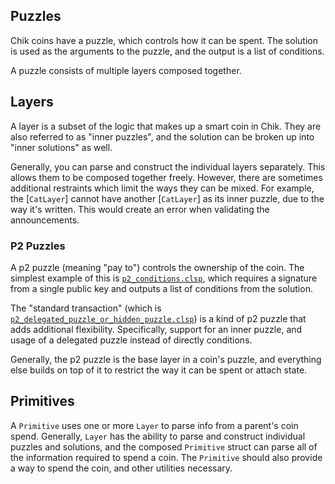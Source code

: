 ## Puzzles

Chik coins have a puzzle, which controls how it can be spent.
The solution is used as the arguments to the puzzle, and the
output is a list of conditions.

A puzzle consists of multiple layers composed together.

## Layers

A layer is a subset of the logic that makes up a smart coin in Chik.
They are also referred to as "inner puzzles", and the solution can be broken
up into "inner solutions" as well.

Generally, you can parse and construct the individual layers separately.
This allows them to be composed together freely. However, there are sometimes
additional restraints which limit the ways they can be mixed. For example,
the [`CatLayer`] cannot have another [`CatLayer`] as its inner puzzle, due to the
way it's written. This would create an error when validating the announcements.

### P2 Puzzles

A p2 puzzle (meaning "pay to") controls the ownership of the coin.
The simplest example of this is [`p2_conditions.clsp`], which requires a signature
from a single public key and outputs a list of conditions from the solution.

The "standard transaction" (which is [`p2_delegated_puzzle_or_hidden_puzzle.clsp`])
is a kind of p2 puzzle that adds additional flexibility. Specifically, support
for an inner puzzle, and usage of a delegated puzzle instead of directly conditions.

Generally, the p2 puzzle is the base layer in a coin's puzzle, and everything
else builds on top of it to restrict the way it can be spent or attach state.

## Primitives

A `Primitive` uses one or more `Layer` to parse info from a parent's coin spend.
Generally, `Layer` has the ability to parse and construct individual puzzles and solutions,
and the composed `Primitive` struct can parse all of the information required to spend a coin.
The `Primitive` should also provide a way to spend the coin, and other utilities necessary.

[`p2_conditions.clsp`]: https://github.com/Chik-Network/chik-blockchain/blob/bd022b0c9b0d3e0bc13a0efebba9f22417ca64b5/chik/wallet/puzzles/p2_conditions.clsp
[`p2_delegated_puzzle_or_hidden_puzzle.clsp`]: https://github.com/Chik-Network/chik-blockchain/blob/bd022b0c9b0d3e0bc13a0efebba9f22417ca64b5/chik/wallet/puzzles/p2_delegated_puzzle_or_hidden_puzzle.clsp

